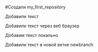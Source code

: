 #Создали my_first_repository

Добавили текст

Добавили текст через веб браузер

Добавим текст локально

Добавили текст в новой ветке newbranch